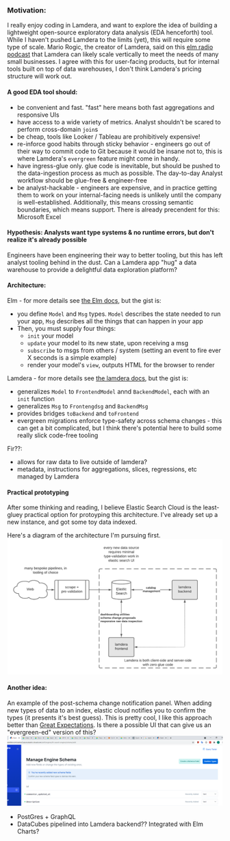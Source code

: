 ### Motivation:
I really enjoy coding in Lamdera, and want to explore the idea of building a lightweight open-source exploratory data analysis (EDA henceforth) tool. While I haven't pushed Lamdera to the limits (yet), this will require some type of scale. Mario Rogic, the creator of Lamdera, said on this [elm radio podcast](https://open.spotify.com/episode/2NxIl7N5ZlD0oZlCxQXSOF?si=65BpZZq2Sc6yKAXsZSECzA&dl_branch=1) that Lamdera can likely scale vertically to meet the needs of many small businesses. I agree with this for user-facing products, but for internal tools built on top of data warehouses, I don't think Lamdera's pricing structure will work out.


#### A good EDA tool should:
 * be convenient and fast. "fast" here means both fast aggregations and responsive UIs
 * have access to a wide variety of metrics. Analyst shouldn't be scared to perform cross-domain `join`s
 * be cheap, tools like Looker / Tableau are prohibitively expensive!
 * re-inforce good habits through sticky behavior - engineers go out of their way to commit code to Git because it would be insane not to, this is where Lamdera's `evergreen` feature might come in handy.
 * have ingress-glue only. glue code is inevitable, but should be pushed to the data-ingestion process as much as possible. The day-to-day Analyst workflow should be glue-free & engineer-free
 * be analyst-hackable - engineers are expensive, and in practice getting them to work on your internal-facing needs is unlikely until the company is well-established. Additionally, this means crossing semantic boundaries, which means support. There is already precendent for this: Microsoft Excel


#### Hypothesis: Analysts want type systems & no runtime errors, but don't realize it's already possible
Engineers have been engineering their way to better tooling, but this has left analyst tooling behind in the dust. Can a Lamdera app "hug" a data warehouse to provide a delightful data exploration platform?

#### Architecture:
Elm  - for more details see [the Elm docs](https://guide.elm-lang.org/architecture/), but the gist is:
 * you define `Model` and `Msg` types. `Model` describes the state needed to run your app, `Msg` describes all the things that can happen in your app
 * Then, you must supply four things:
    * `init` your model
    * `update` your model to its new state, upon receiving a msg
    * `subscribe` to msgs from others / system (setting an event to fire ever X seconds is a simple example)
    * render your model's `view`, outputs HTML for the browser to render

Lamdera - for more details see [the lamdera docs](https://dashboard.lamdera.app/docs), but the gist is:
 * generalizes `Model` to `FrontendModel` annd `BackendModel`, each with an `init` function
 * generalizes `Msg` to `Frontengdsg` and `BackendMsg`
 * provides bridges `toBackend` and `toFrontend`
 * evergreen migrations enforce type-safety across schema changes - this can get a bit complicated, but I think there's potential here to build some really slick code-free tooling


Fir??:
 * allows for raw data to live outside of lamdera?
 * metadata, instructions for aggregations, slices, regressions, etc managed by Lamdera


#### Practical prototyping
After some thinking and reading, I believe Elastic Search Cloud is the least-gluey practical option for protoyping this architecture. I've already set up a new instance, and got some toy data indexed.

Here's a diagram of the architecture I'm pursuing first.
![schema fields](./assets/fig2.png)


#### Another idea:
An example of the post-schema change notification panel. When adding new types of data to an index, elastic cloud notifies you to confirm the types (it presents it's best guess). This is pretty cool, I like this approach better than [Great Expectations](https://greatexpectations.io/). Is there a possible UI that can give us an "evergreen-ed" version of this?
![schema fields](./assets/fig1.png)


* PostGres + GraphQL
* DataCubes pipelined into Lamdera backend?? Integrated with Elm Charts?
